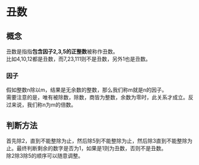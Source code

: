# 丑数
## 概念
丑数是指指**包含因子2,3,5的正整数**被称作丑数。   
比如4,10,12都是丑数，而7,23,111则不是丑数，另外1也是丑数。   
### 因子
假如整数n除以m，结果是无余数的整数，那么我们称m就是n的因子。    
需要注意的是，唯有被除数，除数，商皆为整数，余数为零时，此关系才成立。反过来说，我们称n为m的倍数。    
## 判断方法
首先除2，直到不能整除为止，然后除5到不能整除为止，然后除3直到不能整除为止。最终判断剩余的数字是否为1，如果是1则为丑数，否则不是丑数。   
除2除3除5的顺序可以随意调整。      